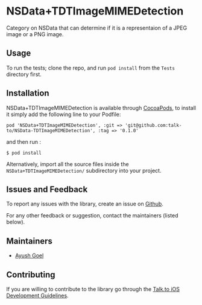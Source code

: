 # NSData+TDTImageMIMEDetection

Category on NSData that can determine if it is a representaion of a JPEG image or a PNG image.

## Usage

To run the tests; clone the repo, and run `pod install` from the `Tests` directory first.

## Installation

NSData+TDTImageMIMEDetection is available through [CocoaPods](http://cocoapods.org), to install
it simply add the following line to your Podfile:

    pod 'NSData+TDTImageMIMEDetection', :git => 'git@github.com:talk-to/NSData-TDTImageMIMEDetection', :tag => '0.1.0'

and then run :

    $ pod install

Alternatively, import all the source files inside the `NSData+TDTImageMIMEDetection/` subdirectory into your project.

## Issues and Feedback

To report any issues with the library, create an issue on [Github](https://github.com/talk-to/NSData-TDTImageMIMEDetection/issues).

For any other feedback or suggestion, contact the maintainers (listed below).

## Maintainers

* [Ayush Goel](mailto:ayush.g@directi.com)

## Contributing

If you are willing to contribute to the library go through the [Talk.to iOS Development Guidelines](https://github.com/talk-to/ios-guides).

